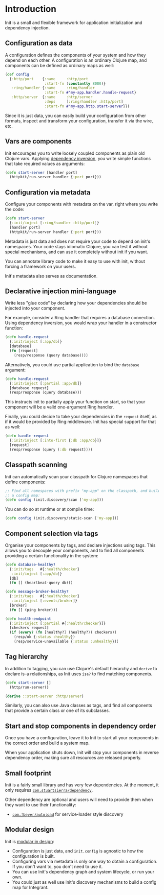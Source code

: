 # Introduction

Init is a small and flexible framework for application initialization and
dependency injection.

## Configuration as data

A configuration defines the components of your system and how they depend
on each other.  A configuration is an ordinary Clojure map, and components
can be defined as ordinary maps as well:

```clojure
(def config
  {:http/port    {:name     :http/port
                  :start-fn (constantly 8080)}
   :ring/handler {:name     :ring/handler
                  :start-fn #'my-app.handler.handle-request}
   :http/server  {:name     :http/server
                  :deps     [:ring/handler :http/port]
                  :start-fn #'my-app.http.start-server}})
```

Since it is just data, you can easily build your configuration from other
formats, inspect and transform your configuration, transfer it via the wire,
etc.

## Vars are components

Init encourages you to write loosely coupled components as plain old Clojure
vars.  Applying [dependency inversion](./dependency-inversion.md), you
write simple functions that take required values as arguments:

```clojure
(defn start-server [handler port]
  (httpkit/run-server handler {:port port}))
```

## Configuration via metadata

Configure your components with metadata on the var, right where you write the
code:

```clojure
(defn start-server
  {:init/inject [:ring/handler :http/port]}
  [handler port]
  (httpkit/run-server handler {:port port}))
```

Metadata is just data and does not require your code to depend on
init's namespaces.  Your code stays idiomatic Clojure, you can test it without
special mechanisms, and can use it completely without init if you want.

You can annotate library code to make it easy to use with init, without forcing
a framework on your users.

Init's metadata also serves as documentation.

## Declarative injection mini-language

Write less "glue code" by declaring how your dependencies should be injected
into your component.

For example, consider a Ring handler that requires a database connection.
Using dependency inversion, you would wrap your handler in a constructor
function:

```clojure
(defn handle-request
  {:init/inject [:app/db]}
  [database]
  (fn [request]
    (resp/response (query database))))
```

Alternatively, you could use partial application to bind the `database`
argument:

```clojure
(defn handle-request
  {:init/inject [:partial :app/db]}
  [database request]
  (resp/response (query database)))
```

This instructs init to partially apply your function on start, so that your
component will be a valid one-argument Ring handler.

Finally, you could decide to take your dependencies in the `request` itself,
as if it would be provided by Ring middleware.  Init has special support for
that as well:

```clojure
(defn handle-request
  {:init/inject [:into-first {:db :app/db}]}
  [request]
  (resp/response (query (:db request))))
```

## Classpath scanning

Init can automatically scan your classpath for Clojure namespaces that
define components:

```clojure
;; Find all namespaces with prefix "my-app" on the classpath, and build
;; a config map:
(defn config (init.discovery/scan ['my-app]))
```

You can do so at runtime or at compile time:

```clojure
(defn config (init.discovery/static-scan ['my-app]))
```

## Component selection via tags

Organise your components by tags, and declare injections using tags.  This
allows you to decouple your components, and to find all components providing
a certain functionality in the system:

```clojure
(defn database-healthy?
  {:init/tags   #{:health/checker}
   :init/inject [:app/db]}
  [db]
  (fn [] (heartbeat-query db)))

(defn message-broker-healthy?
  {:init/tags   #{:health/checker}
   :init/inject [:events/broker]}
  [broker]
  (fn [] (ping broker)))

(defn health-endpoint
  {:init/inject [:partial #{:health/checker}]}
  [checkers request]
  (if (every? (fn [healthy?] (healthy?)) checkers))
    (resp/ok {:status :healthy})
    (resp/service-unavailable {:status :unhealthy}))
```

## Tag hierarchy

In addition to tagging, you can use Clojure's default hierarchy and `derive`
to declare is-a relationships, as Init uses `isa?` to find matching
components.

```clojure
(defn start-server []
  (http/run-server))

(derive ::start-server :http/server)
```

Similarly, you can also use Java classes as tags, and find all components that
provide a certain class or one of its subclasses.

## Start and stop components in dependency order

Once you have a configuration, leave it to Init to start all your components in
the correct order and build a system map.

When your application shuts down, Init will stop your components in reverse
dependency order, making sure all resources are released properly.

## Small footprint

Init is a fairly small library and has very few dependencies.  At the moment,
it only requires [`com.stuartsierra/dependency`][dependency-lib].

Other dependency are optional and users will need to provide them when they
want to use their functionality:

* [`com.fbeyer/autoload`][autoload] for service-loader style discovery

## Modular design

Init is [modular in design](design.md):

* Configuration is just data, and `init.config` is agnostic to how the
  configuration is built.
* Configuring vars via metadata is only one way to obtain a configuration.
  If you don't want to, you don't need to use it.
* You can use Init's dependency graph and system lifecycle, or run your own.
* You could just as well use Init's discovery mechanisms to build a config map
  for Integrant.

[autoload]: https://github.com/ferdinand-beyer/autoload
[dependency-lib]: https://github.com/stuartsierra/dependency
